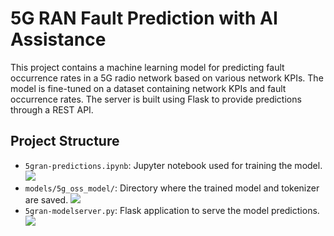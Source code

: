 # 5G RAN Fault Prediction with AI Assistance

This project contains a machine learning model for predicting fault occurrence rates in a 5G radio network based on various network KPIs. The model is fine-tuned on a dataset containing network KPIs and fault occurrence rates. The server is built using Flask to provide predictions through a REST API.

## Project Structure

- `5gran-predictions.ipynb`: Jupyter notebook used for training the model.
![](https://raw.githubusercontent.com/fenar/etc-ai-wrx/main/5gnetops/data/5gdatasetsnapshot.png)<br>
- `models/5g_oss_model/`: Directory where the trained model and tokenizer are saved.
![](https://raw.githubusercontent.com/fenar/etc-ai-wrx/main/5gnetops/data/5gtrainingresults.png)<br>
- `5gran-modelserver.py`: Flask application to serve the model predictions.
![](https://raw.githubusercontent.com/fenar/etc-ai-wrx/main/5gnetops/data/5gmodelserver.png)<br>

